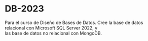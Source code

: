 # DB-2023

Para el curso de Diseño de Bases de Datos.
Cree la base de datos relacional con  Microsoft SQL Server 2022, y  
las base de datos no relacional con MongoDB.
